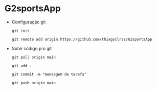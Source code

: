# G2sportsApp

- Configuração git

  `git init`

  `git remote add origin https://github.com/thiagoclrss/G2sportsApp`

- Subir código pro git

  `git pull origin main`

  `git add .`

  `git commit -m "mensagem de tarefa"`

  `git push origin main`
